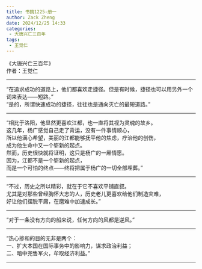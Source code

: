 ```yaml
---
title: 书摘1225-册一
author: Zack Zheng
date: 2024/12/25 14:33
categories:
 - 大唐兴亡三百年
tags:
 - 王觉仁
---
```


《大唐兴亡三百年》      
作者：王觉仁       

----------------------------------

“在追求成功的道路上，他们都喜欢走捷径。但是有时候，捷径也可以用另外一个词来表达——短路。”    
“是的，所谓快速成功的捷径，往往也是通向灭亡的最短道路。”   

------------------------------------


“相比于洛阳，他显然更喜欢江都，也一直将其视为灵魂的故乡。     
这几年，杨广感觉自己走了背运，没有一件事情顺心，    
所以他满心希望，美丽的江都能够抚平他的焦虑，疗治他的创伤，     
成为他生命中又一个崭新的起点。    
然而，历史很快就将证明，这只是杨广的一厢情愿。     
因为，江都不是一个崭新的起点，      
而是一个可怕的终点——终将把属于杨广的一切全部埋葬。”    

-------------------------------------


“不过，历史之所以精彩，就在于它不喜欢平铺直叙。   
尤其是对那些曾经胸怀大志的人，历史老儿更喜欢给他们制造灾难，    
好让他们摆脱平庸，在磨难中加速成长。”     


--------------------------------------

“对于一条没有方向的船来说，任何方向的风都是逆风。”       


---------------------------------------

“热心掺和的目的无非是两个：     
一、扩大本国在国际事务中的影响力，谋求政治利益；     
二、暗中兜售军火，牟取经济利益。”       


----------------------------------------
